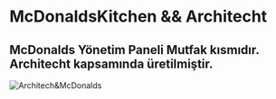 # McDonaldsKitchen && Architecht

## McDonalds Yönetim Paneli Mutfak kısmıdır. Architecht kapsamında üretilmiştir.

![Architech&McDonalds](https://i.pinimg.com/736x/a8/39/e2/a839e213eebb9aad29161845520c0f08.jpg)
